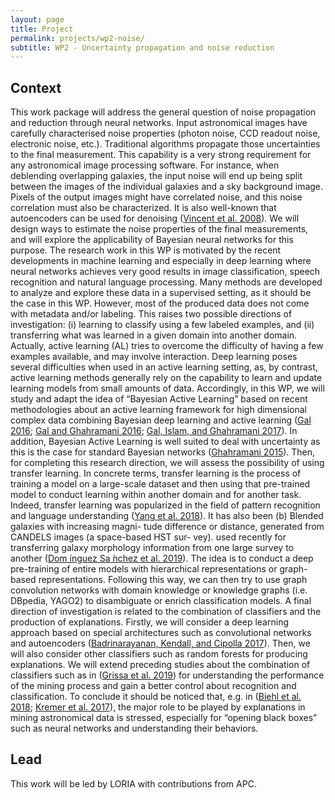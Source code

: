 ```yaml
---
layout: page
title: Project
permalink: projects/wp2-noise/
subtitle: WP2 - Uncertainty propagation and noise reduction
---
```


## Context

This work package will address the general question of noise propagation and reduction through neural networks. Input astronomical images have carefully characterised noise properties (photon noise, CCD readout noise, electronic noise, etc.). Traditional algorithms propagate those uncertainties to the final measurement. This capability is a very strong requirement for any astronomical image processing software. For instance, when deblending overlapping galaxies, the input noise will end up being split between the images of the individual galaxies and a sky background image. Pixels of the output images might have correlated noise, and this noise correlation must also be characterized. It is also well-known that autoencoders can be used for denoising ([Vincent et al. 2008][vincent18]). We will design ways to estimate the noise properties of the final measurements, and will explore the applicability of Bayesian neural networks for this purpose.
The research work in this WP is motivated by the recent developments in machine learning and especially in deep learning where neural networks achieves very good results in image classification, speech recognition and natural language processing. Many methods are developed to analyze and explore these data in a supervised setting, as it should be the case in this WP. However, most of the produced data does not come with metadata and/or labeling. This raises two possible directions of investigation: (i) learning to classify using a few labeled examples, and (ii) transferring what was learned in a given domain into another domain. Actually, active learning (AL) tries to overcome the difficulty of having a few examples available, and may involve interaction. Deep learning poses several difficulties when used in an active learning setting, as, by contrast, active learning methods generally rely on the capability to learn and update learning models from small amounts of data. Accordingly, in this WP, we will study and adapt the idea of “Bayesian Active Learning” based on recent methodologies about an active learning framework for high dimensional complex data combining Bayesian deep learning and active learning ([Gal 2016][gal16a]; [Gal and Ghahramani 2016][gal16b]; [Gal, Islam, and Ghahramani 2017][gal17]). In addition, Bayesian Active Learning is well suited to deal with uncertainty as this is the case for standard Bayesian networks ([Ghahramani 2015][ghahramani15]).
Then, for completing this research direction, we will assess the possibility of using transfer learning. In concrete terms, transfer learning is the process of training a model on a large-scale dataset and then using that pre-trained model to conduct learning within another domain and for another task. Indeed, transfer learning was popularized in the field of pattern recognition and language understanding ([Yang et al. 2018][yang18]). It has also been
(b) Blended galaxies with increasing magni- tude difference or distance, generated from CANDELS images (a space-based HST sur- vey).
used recently for transferring galaxy morphology information from one large survey to another ([Dom ́ınguez Sa ́nchez et al. 2019][dominguez19]). The idea is to conduct a deep pre-training of entire models with hierarchical representations or graph-based representations. Following this way, we can then try to use graph convolution networks with domain knowledge or knowledge graphs (i.e. DBpedia, YAGO2) to disambiguate or enrich classification models.
A final direction of investigation is related to the combination of classifiers and the production of explanations. Firstly, we will consider a deep learning approach based on special architectures such as convolutional networks and autoencoders ([Badrinarayanan, Kendall, and Cipolla 2017][badrinarayanan17]). Then, we will also consider other classifiers such as random forests for producing explanations. We will extend preceding studies about the combination of classifiers such as in ([Grissa et al. 2019][grissa19]) for understanding the performance of the mining process and gain a better control about recognition and classification. To conclude it should be noticed that, e.g. in ([Biehl et al. 2018][bielh18]; [Kremer et al. 2017][kremer17]), the major role to be played by explanations in mining astronomical data is stressed, especially for “opening black boxes” such as neural networks and understanding their behaviors.

## Lead

This work will be led by LORIA with contributions from APC.


[ghahramani15]: https://www.nature.com/articles/nature14541
[gal16a]: http://www.cs.ox.ac.uk/people/yarin.gal/website/blog_2248.html
[gal16b]: https://arxiv.org/abs/1506.02142
[gal17]: https://arxiv.org/abs/1703.02910
[kremer17]: https://arxiv.org/abs/1704.04650
[badrinarayanan17]: https://ieeexplore.ieee.org/abstract/document/7803544
[vincent18]: https://dl.acm.org/doi/pdf/10.1145/1390156.1390294
[yang18]: https://research.fb.com/wp-content/uploads/2019/06/GLoMo-Unsupervised-Learning-of-Transferable-Relational-Graphs.pdf
[bielh18]: http://www.cs.rug.nl/~biehl/Preprints/ESANN2018-AstroSession.pdf
[grissa19]: https://www.sciencedirect.com/science/article/pii/S0166218X18306346
[dominguez19]: https://arxiv.org/abs/1807.00807